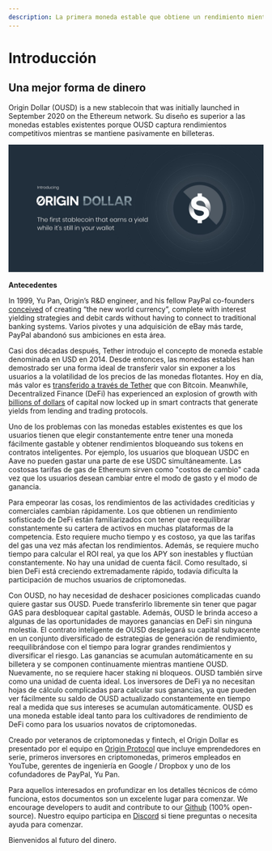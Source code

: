 ```yaml
---
description: La primera moneda estable que obtiene un rendimiento mientras está en su billetera
---
```


# Introducción

## **Una mejor forma de dinero**

Origin Dollar (OUSD) is a new stablecoin that was initially launched in September 2020 on the Ethereum network. Su diseño es superior a las monedas estables existentes porque OUSD captura rendimientos competitivos mientras se mantiene pasivamente en billeteras.

![](.gitbook/assets/origin-dollar-summary.jpeg)

**Antecedentes**

In 1999, Yu Pan, Origin’s R\&D engineer, and his fellow PayPal co-founders [conceived](https://www.cnbc.com/2017/08/14/david-sacks-cryptocurrency-interview.html) of creating “the new world currency”, complete with interest yielding strategies and debit cards without having to connect to traditional banking systems. Varios pivotes y una adquisición de eBay más tarde, PayPal abandonó sus ambiciones en esta área.

Casi dos décadas después, Tether introdujo el concepto de moneda estable denominada en USD en 2014. Desde entonces, las monedas estables han demostrado ser una forma ideal de transferir valor sin exponer a los usuarios a la volatilidad de los precios de las monedas flotantes. Hoy en día, más valor es [transferido a través de Tether](https://www.bloomberg.com/news/articles/2019-10-01/tether-not-bitcoin-likely-the-world-s-most-used-cryptocurrency) que con Bitcoin. Meanwhile, Decentralized Finance (DeFi) has experienced an explosion of growth with [billions of dollars](https://defipulse.com) of capital now locked up in smart contracts that generate yields from lending and trading protocols.

Uno de los problemas con las monedas estables existentes es que los usuarios tienen que elegir constantemente entre tener una moneda fácilmente gastable y obtener rendimientos bloqueando sus tokens en contratos inteligentes. Por ejemplo, los usuarios que bloquean USDC en Aave no pueden gastar una parte de ese USDC simultáneamente. Las costosas tarifas de gas de Ethereum sirven como "costos de cambio" cada vez que los usuarios desean cambiar entre el modo de gasto y el modo de ganancia.

Para empeorar las cosas, los rendimientos de las actividades crediticias y comerciales cambian rápidamente. Los que obtienen un rendimiento sofisticado de DeFi están familiarizados con tener que reequilibrar constantemente su cartera de activos en muchas plataformas de la competencia. Esto requiere mucho tiempo y es costoso, ya que las tarifas del gas una vez más afectan los rendimientos. Además, se requiere mucho tiempo para calcular el ROI real, ya que los APY son inestables y fluctúan constantemente. No hay una unidad de cuenta fácil. Como resultado, si bien DeFi está creciendo extremadamente rápido, todavía dificulta la participación de muchos usuarios de criptomonedas.

Con OUSD, no hay necesidad de deshacer posiciones complicadas cuando quiere gastar sus OUSD. Puede transferirlo libremente sin tener que pagar GAS para desbloquear capital gastable. Además, OUSD le brinda acceso a algunas de las oportunidades de mayores ganancias en DeFi sin ninguna molestia. El contrato inteligente de OUSD desplegará su capital subyacente en un conjunto diversificado de estrategias de generación de rendimiento, reequilibrándose con el tiempo para lograr grandes rendimientos y diversificar el riesgo. Las ganancias se acumulan automáticamente en su billetera y se componen continuamente mientras mantiene OUSD. Nuevamente, no se requiere hacer staking ni bloqueos. OUSD también sirve como una unidad de cuenta ideal. Los inversores de DeFi ya no necesitan hojas de cálculo complicadas para calcular sus ganancias, ya que pueden ver fácilmente su saldo de OUSD actualizado constantemente en tiempo real a medida que sus intereses se acumulan automáticamente. OUSD es una moneda estable ideal tanto para los cultivadores de rendimiento de DeFi como para los usuarios novatos de criptomonedas.

Creado por veteranos de criptomonedas y fintech, el Origin Dollar es presentado por el equipo [](https://www.originprotocol.com/team) en [Origin Protocol](https://www.originprotocol.com) que incluye emprendedores en serie, primeros inversores en criptomonedas, primeros empleados en YouTube, gerentes de ingeniería en Google / Dropbox y uno de los cofundadores de PayPal, Yu Pan.

Para aquellos interesados en profundizar en los detalles técnicos de cómo funciona, estos documentos son un excelente lugar para comenzar. We encourage developers to audit and contribute to our [Github](http://www.github.com/OriginProtocol) (100% open-source). Nuestro equipo participa en [Discord](https://www.originprotocol.com/discord) si tiene preguntas o necesita ayuda para comenzar.

Bienvenidos al futuro del dinero.
